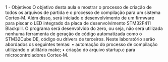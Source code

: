 1 - Objetivos
O objetivo desta aula e mostrar o processo de criação de todos os arquivos de
partida e o processo de compilação para um sistema Cortex-M. Além disso,
será iniciado o desenvolvimento de um firmware para piscar o LED integrado
da placa de desenvolvimento STM32F411 Blackpill. O programa será desenvolvido do zero, ou seja, não será utilizada nenhuma ferramenta de geração de
código automatizada como o STM32CubeIDE, código ou drivers de terceiros.
Neste laboratório serão abordados os seguintes temas:
• automação do processo de compilação utilizando o utilitário make;
• criação do arquivo startup.c para microcontroladores Cortex-M.